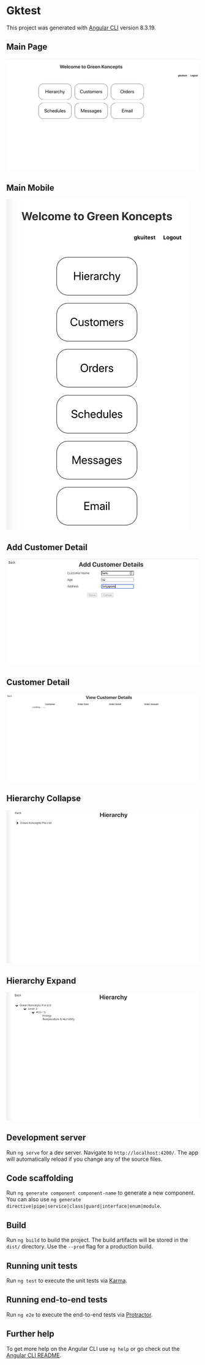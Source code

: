 # Gktest

This project was generated with [Angular CLI](https://github.com/angular/angular-cli) version 8.3.19.

## Main Page

![](src/assets/img/main.png)

## Main Mobile

![](src/assets/img/main_mobile.png)

## Add Customer Detail

![](src/assets/img/add_customer_detail.png)

## Customer Detail 

![](src/assets/img/customer_detail.png)

## Hierarchy Collapse

![](src/assets/img/hierarchy_collapse.png)

## Hierarchy Expand

![](src/assets/img/hierarchy_expand.png)

## Development server

Run `ng serve` for a dev server. Navigate to `http://localhost:4200/`. The app will automatically reload if you change any of the source files.

## Code scaffolding

Run `ng generate component component-name` to generate a new component. You can also use `ng generate directive|pipe|service|class|guard|interface|enum|module`.

## Build

Run `ng build` to build the project. The build artifacts will be stored in the `dist/` directory. Use the `--prod` flag for a production build.

## Running unit tests

Run `ng test` to execute the unit tests via [Karma](https://karma-runner.github.io).

## Running end-to-end tests

Run `ng e2e` to execute the end-to-end tests via [Protractor](http://www.protractortest.org/).

## Further help

To get more help on the Angular CLI use `ng help` or go check out the [Angular CLI README](https://github.com/angular/angular-cli/blob/master/README.md).
